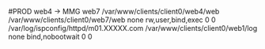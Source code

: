 
#PROD web4 -> MMG web7
/var/www/clients/client0/web4/web   /var/www/clients/client0/web7/web    none  rw,user,bind,exec 0 0
/var/log/ispconfig/httpd/m01.XXXXX.com /var/www/clients/client0/web1/log    none    bind,nobootwait    0 0
